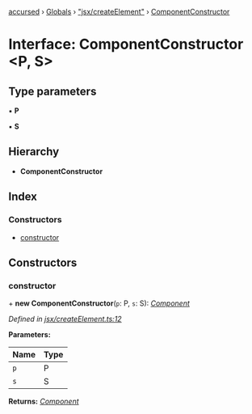 [accursed](../README.md) › [Globals](../globals.md) › ["jsx/createElement"](../modules/_jsx_createelement_.md) › [ComponentConstructor](_jsx_createelement_.componentconstructor.md)

# Interface: ComponentConstructor <**P, S**>

## Type parameters

▪ **P**

▪ **S**

## Hierarchy

* **ComponentConstructor**

## Index

### Constructors

* [constructor](_jsx_createelement_.componentconstructor.md#constructor)

## Constructors

###  constructor

\+ **new ComponentConstructor**(`p`: P, `s`: S): *[Component](../classes/_jsx_component_.component.md)*

*Defined in [jsx/createElement.ts:12](https://github.com/cancerberoSgx/accursed/blob/5b2518e/src/jsx/createElement.ts#L12)*

**Parameters:**

Name | Type |
------ | ------ |
`p` | P |
`s` | S |

**Returns:** *[Component](../classes/_jsx_component_.component.md)*
